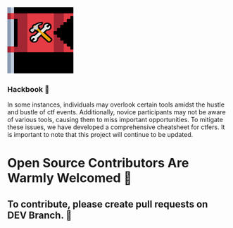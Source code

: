 <img src="img/hb_logo.png" height="150" width="150">

### Hackbook 🚩

In some instances, individuals may overlook certain tools amidst the hustle and bustle of ctf events. Additionally, novice participants may not be aware of various tools, causing them to miss important opportunities. To mitigate these issues, we have developed a comprehensive cheatsheet for ctfers. It is important to note that this project will continue to be updated. 

# Open Source Contributors Are Warmly Welcomed 🤗
## To contribute, please create pull requests on DEV Branch. 🤝
